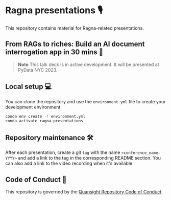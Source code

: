 # Ragna presentations 🎙️

This repository contains material for Ragna-related presentations.

## From RAGs to riches: Build an AI document interrogation app in 30 mins 💬

> **Note**
> This talk deck is in active development.
> It will be presented at PyData NYC 2023.

## Local setup 💻

You can clone the repository
and use the `environment.yml` file to create your development environment.

```bash
conda env create -f environment.yml
conda activate ragna-presentations
```

## Repository maintenance 🛠️

After each presentation, create a git `tag` with the name `<conference_name-YYYY>` and add a link to the tag in the corresponding README section. You can also add a link to the video recording when it's available.

## Code of Conduct 📖

This repository is governed by the [Quansight Repository Code of Conduct](https://github.com/Quansight/.github/blob/master/CODE_OF_CONDUCT.md).
